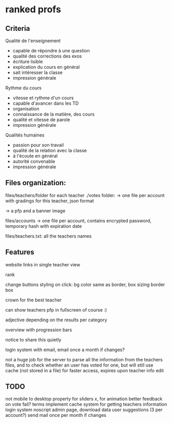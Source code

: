 # ranked profs

## Criteria

Qualité de l'enseignement
- capable de répondre à une question
- qualité des corrections des exos
- écriture lisible
- explication du cours en général
- sait intéresser la classe
- impression générale

Rythme du cours
- vitesse et rythme d'un cours
- capable d'avancer dans les TD
- organisation
- connaissance de la matière, des cours
- qualité et vitesse de parole
- impression générale

Qualités humaines
- passion pour son travail
- qualité de la relation avec la classe
- à l'écoute en général
- autorité convenable
- impression générale

## Files organization:

files/teachers/folder for each teacher
./votes folder:
  -> one file per account with gradings for this teacher, json format

-> a pfp and a banner image

files/accounts
-> one file per account, contains encrypted password, temporary hash with expiration date

files/teachers.txt: all the teachers names

## Features

website links in single teacher view

rank

change buttons styling on click: bg color same as border, box sizing border box

crown for the best teacher

can show teachers pfp in fullscreen of course :)

adjective depending on the results per category

overview with progression bars

notice to share this quietly

login system with email, email once a month if changes?

not a huge job for the server to parse all the information from the teachers files, and to check whether an user has voted for one, but will still use cache (not stored in a file) for faster access, expires upon teacher info edit

## TODO
not mobile to desktop
property for sliders x, for animation
better feedback on vote fail?
terms
implement cache system for getting teachers information
login system
noscript
admin page, download data
user suggestions (3 per account?)
send mail once per month if changes
